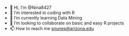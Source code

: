 - 👋 Hi, I’m @Nina8427
- 👀 I’m interested in coding with R
- 🌱 I’m currently learning Data Mining
- 💞️ I’m looking to collaborate on basic and easy R projects
- 📫 How to reach me snunes@arizona.edu

<!---
Nina8427/Nina8427 is a ✨ special ✨ repository because its `README.md` (this file) appears on your GitHub profile.
You can click the Preview link to take a look at your changes.
--->
